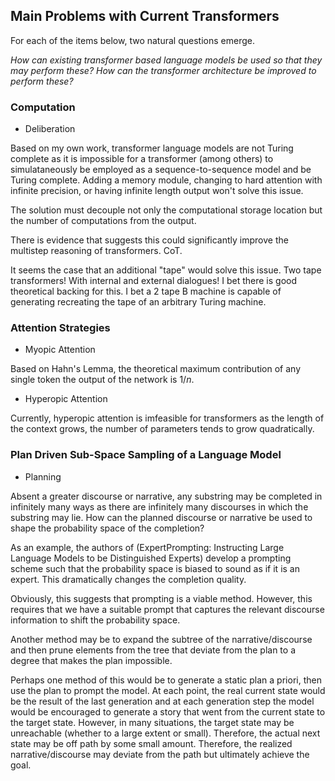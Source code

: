 ## Main Problems with Current Transformers

For each of the items below, two natural questions emerge. 

*How can existing transformer based language models be used so that they may perform these?*
*How can the transformer architecture be improved to perform these?*


### Computation

- Deliberation

Based on my own work, transformer language models are not Turing complete as it is impossible for a transformer (among others) to simulataneously be employed as a sequence-to-sequence model and be Turing complete. Adding a memory module, changing to hard attention with infinite precision, or having infinite length output won't solve this issue.

The solution must decouple not only the computational storage location but the number of computations from the output.

There is evidence that suggests this could significantly improve the multistep reasoning of transformers. CoT. 

It seems the case that an additional "tape" would solve this issue. Two tape transformers! With internal and external dialogues! I bet there is good theoretical backing for this. I bet a 2 tape B machine is capable of generating recreating the tape of an arbitrary Turing machine. 

### Attention Strategies

- Myopic Attention

Based on Hahn's Lemma, the theoretical maximum contribution of any single token the output of the network is $1/n$.


- Hyperopic Attention

Currently, hyperopic attention is imfeasible for transformers as the length of the context grows, the number of parameters tends to grow quadratically. 



### Plan Driven Sub-Space Sampling of a Language Model

- Planning

Absent a greater discourse or narrative, any substring may be completed in infinitely many ways as there are infinitely many discourses in which the substring may lie. How can the planned discourse or narrative be used to shape the probability space of the completion? 

As an example, the authors of (ExpertPrompting: Instructing Large Language Models to be Distinguished Experts) develop a prompting scheme such that the probability space is biased to sound as if it is an expert. This dramatically changes the completion quality. 

Obviously, this suggests that prompting is a viable method. However, this requires that we have a suitable prompt that captures the relevant discourse information to shift the probability space.

Another method may be to expand the subtree of the narrative/discourse and then prune elements from the tree that deviate from the plan to a degree that makes the plan impossible. 

Perhaps one method of this would be to generate a static plan a priori, then use the plan to prompt the model. At each point, the real current state would be the result of the last generation and at each generation step the model would be encouraged to generate a story that went from the current state to the target state. However, in many situations, the target state may be unreachable (whether to a large extent or small). Therefore, the actual next state may be off path by some small amount. Therefore, the realized narrative/discourse may deviate from the path but ultimately achieve the goal. 

